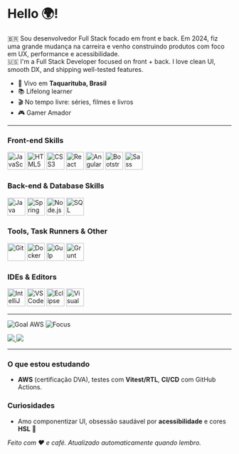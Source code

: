 <h1 align="left">Hello 🌍!</h1>

<p align="left">
  🇧🇷 Sou desenvolvedor Full Stack focado em front e back. Em 2024, fiz uma grande mudança na carreira e venho construindo produtos com foco em UX, performance e acessibilidade.
  <br/>
  🇺🇸 I'm a Full Stack Developer focused on front + back. I love clean UI, smooth DX, and shipping well-tested features.
</p>

<ul>
  <li>📍 Vivo em <b>Taquarituba, Brasil</b></li>
  <li>📚 Lifelong learner</li>
  <li>🎬 No tempo livre: séries, filmes e livros</li>
  <li>🎮 Gamer Amador</li>
</ul>

---

<h3>Front-end Skills</h3>
<p align="left">
  <img src="https://cdn.jsdelivr.net/gh/devicons/devicon/icons/javascript/javascript-original.svg" height="40" alt="JavaScript"/>
  <img src="https://cdn.jsdelivr.net/gh/devicons/devicon/icons/html5/html5-original.svg" height="40" alt="HTML5"/>
  <img src="https://cdn.jsdelivr.net/gh/devicons/devicon/icons/css3/css3-original.svg" height="40" alt="CSS3"/>
  <img src="https://cdn.jsdelivr.net/gh/devicons/devicon/icons/react/react-original.svg" height="40" alt="React"/>
  <img src="https://cdn.jsdelivr.net/gh/devicons/devicon/icons/angular/angular-original.svg" height="40" alt="Angular"/>
  <img src="https://cdn.jsdelivr.net/gh/devicons/devicon/icons/bootstrap/bootstrap-original.svg" height="40" alt="Bootstrap"/>
  <img src="https://cdn.jsdelivr.net/gh/devicons/devicon/icons/sass/sass-original.svg" height="40" alt="Sass"/>

</p>

<h3>Back-end & Database Skills</h3>
<p align="left">
  <img src="https://cdn.jsdelivr.net/gh/devicons/devicon/icons/java/java-original.svg" height="40" alt="Java"/>
  <img src="https://cdn.jsdelivr.net/gh/devicons/devicon/icons/spring/spring-original.svg" height="40" alt="Spring Boot"/>
  <img src="https://cdn.jsdelivr.net/gh/devicons/devicon/icons/nodejs/nodejs-original.svg" height="40" alt="Node.js"/>
  <img src="https://cdn.jsdelivr.net/gh/devicons/devicon/icons/microsoftsqlserver/microsoftsqlserver-original.svg" height="40" alt="SQL Server"/>
</p>

<h3>Tools, Task Runners & Other</h3>
<p align="left">
  <img src="https://cdn.jsdelivr.net/gh/devicons/devicon/icons/git/git-original.svg" height="40" alt="Git"/>
  <img src="https://cdn.jsdelivr.net/gh/devicons/devicon/icons/docker/docker-original.svg" height="40" alt="Docker"/>
  
  <img src="https://cdn.jsdelivr.net/gh/devicons/devicon/icons/gulp/gulp-plain.svg" height="40" alt="Gulp"/>
  <img src="https://cdn.jsdelivr.net/gh/devicons/devicon/icons/grunt/grunt-original.svg" height="40" alt="Grunt"/>
</p>

<h3>IDEs & Editors</h3>
<p align="left">
  <img src="https://cdn.jsdelivr.net/gh/devicons/devicon/icons/intellij/intellij-original.svg" height="40" alt="IntelliJ"/>
  <img src="https://cdn.jsdelivr.net/gh/devicons/devicon/icons/vscode/vscode-original.svg" height="40" alt="VS Code"/>
  <img src="https://cdn.jsdelivr.net/gh/devicons/devicon/icons/eclipse/eclipse-original.svg" height="40" alt="Eclipse"/>
  <img src="https://cdn.jsdelivr.net/gh/devicons/devicon/icons/visualstudio/visualstudio-original.svg" height="40" alt="Visual Studio"/>
  </p>

---

<p>
  <img src="https://img.shields.io/badge/Goal-AWS%20Developer%20Associate-FF9900?style=flat&logo=amazon-aws" alt="Goal AWS"/>
  <img src="https://img.shields.io/badge/Focus-React%20%26%20TypeScript-3178C6?style=flat&logo=typescript&logoColor=white" alt="Focus"/>
</p>

<p>
  <a href="mailto:elielfilho9@outlook.com">
    <img src="https://img.shields.io/badge/Email-elielfilhodev@hotmail.com-4A154B?style=flat&logo=minutemailer&logoColor=white"/>
  </a>
  <a href="https://elielfilho.dev/" target="_blank">
    <img src="https://img.shields.io/badge/Portfólio-Online-111111?style=flat&logo=vercel&logoColor=white"/>
  </a>
</p>

---

### O que estou estudando
- **AWS** (certificação DVA), testes com **Vitest/RTL**, **CI/CD** com GitHub Actions.

### Curiosidades
- Amo componentizar UI, obsessão saudável por **acessibilidade** e cores **HSL** 🎨

<p align="left">
  <em>Feito com ❤️ e café. Atualizado automaticamente quando lembro.</em>
</p>
